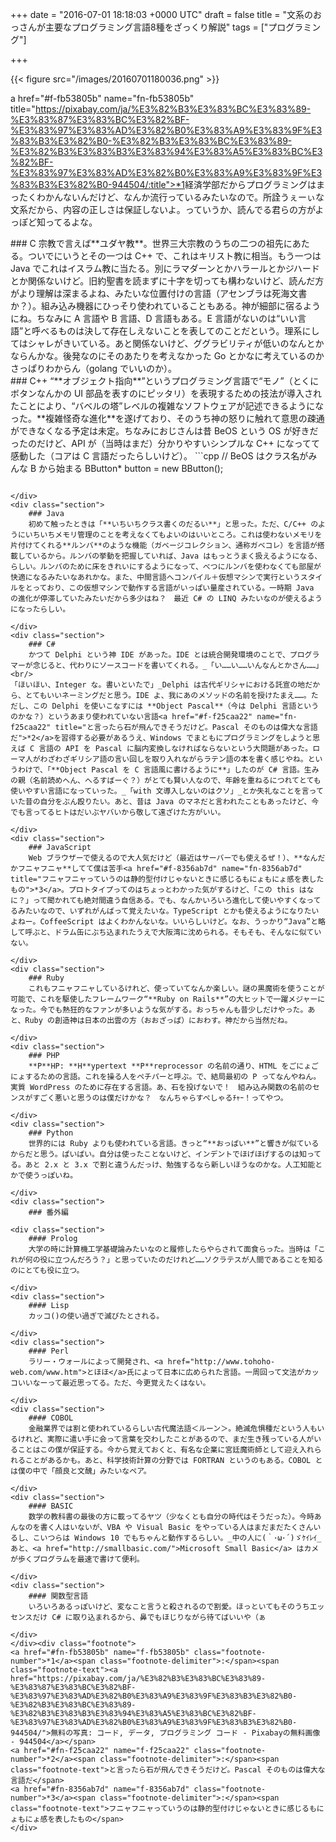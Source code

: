 
+++
date = "2016-07-01 18:18:03 +0000 UTC"
draft = false
title = "文系のおっさんが主要なプログラミング言語8種をざっくり解説"
tags = ["プログラミング"]

+++


{{< figure src="/images/20160701180036.png"  >}}

a href="#f-fb53805b" name="fn-fb53805b" title="https://pixabay.com/ja/%E3%82%B3%E3%83%BC%E3%83%89-%E3%83%87%E3%83%BC%E3%82%BF-%E3%83%97%E3%83%AD%E3%82%B0%E3%83%A9%E3%83%9F%E3%83%B3%E3%82%B0-%E3%82%B3%E3%83%BC%E3%83%89-%E3%82%B3%E3%83%B3%E3%83%94%E3%83%A5%E3%83%BC%E3%82%BF-%E3%83%97%E3%83%AD%E3%82%B0%E3%83%A9%E3%83%9F%E3%83%B3%E3%82%B0-944504/:title">*1</a>経済学部だからプログラミングはまったくわかんないんだけど、なんか流行っているみたいなので。所詮うぇーぃな文系だから、内容の正しさは保証しないよ。っていうか、読んでる君らの方がよっぽど知ってるよな。

<div class="section">
    ### C
    宗教で言えば**ユダヤ教**。世界三大宗教のうちの二つの祖先にあたる。ついでにいうとその一つは C++ で、これはキリスト教に相当。もう一つは Java でこれはイスラム教に当たる。別にラマダーンとかハラールとかジハードとか関係ないけど。旧約聖書を読まずに十字を切っても構わないけど、読んだ方がより理解は深まるよね、みたいな位置付けの言語（アセンブラは死海文書か？）。組み込み機器にひっそり使われていることもある。神が細部に宿るようにね。ちなみに A 言語や B 言語、D 言語もある。E 言語がないのは“いい言語”と呼べるものは決して存在しえないことを表してのことだという。理系にしてはシャレがきいている。あと関係ないけど、ググラビリティが低いのなんとかならんかな。後発なのにそのあたりを考えなかった Go とかなに考えているのかさっぱりわからん（golang でいいのか）。

</div>
<div class="section">
    ### C++
    “**オブジェクト指向**”というプログラミング言語で“モノ”（とくにボタンなんかの UI 部品を表すのにピッタリ）を表現するための技法が導入されたことにより、“バベルの塔”レベルの複雑なソフトウェアが記述できるようになった。**複雑怪奇な進化**を遂げており、そのうち神の怒りに触れて意思の疎通ができなくなる予定は未定。ちなみにおじさんは昔 BeOS という OS が好きだったのだけど、API が（当時はまだ）分かりやすいシンプルな C++ になってて感動した（コアは C 言語だったらしいけど）。
```cpp
// BeOS はクラス名がみんな B から始まる
BButton*  button = new BButton(); 

```今でこそ当たり前だけど、_HWND **CreateWindowEx**(DWORD dwExStyle, LPCTSTR lpClassName, LPCTSTR lpWindowName, DWORD dwStyle, int x, int y, int nWidth, int nHeight, HWND hWndParent, HMENU hMenu, HINSTANCE hInstance, LPVOID lpParam);_ とかやってた時代よりは幸せになった。ちなみに、C++ と同じようなコンセプトの言語に **Objective-C** というものがある。**Smalltalk** っぽくてオブジェクト指向的にはこっちの方が正統派っぽい（？）けど、なにせ文法が気持ち悪すぎたので、そういうのが好きそうな Mac に採用された。最近は反省して **Swift** という言語の採用を進めているという。

</div>
<div class="section">
    ### Java
    初めて触ったときは「**いちいちクラス書くのだるい**」と思った。ただ、C/C++ のようにいちいちメモリ管理のことを考えなくてもよいのはいいところ。これは使わないメモリを片付けてくれる**ルンバ**のような機能（ガベージコレクション、通称ガベコレ）を言語が搭載しているから。ルンバの挙動を把握していれば、Java はもっとうまく扱えるようになる、らしい。ルンバのために床をきれいにするようになって、べつにルンバを使わなくても部屋が快適になるみたいなあれかな。また、中間言語へコンパイル＋仮想マシンで実行というスタイルをとっており、この仮想マシンで動作する言語がいっぱい量産されている。一時期 Java の進化が停滞していたみたいだから多少はね？　最近 C# の LINQ みたいなのが使えるようになったらしい。

</div>
<div class="section">
    ### C#
    かつて Delphi という神 IDE があった。IDE とは統合開発環境のことで、プログラマーが念じると、代わりにソースコードを書いてくれる。_「い……い……いんなんとかさん……」<br/>
「ほいほい、Integer な。書いといたで」_Delphi は古代ギリシャにおける託宣の地だから、とてもいいネーミングだと思う。IDE よ、我にあのメソッドの名前を授けたまえ……。ただし、この Delphi を使いこなすには **Object Pascal**（今は Delphi 言語というのかな？）というあまり使われていない言語<a href="#f-f25caa22" name="fn-f25caa22" title="と言ったら石が飛んできそうだけど。Pascal そのものは偉大な言語だ">*2</a>を習得する必要があるうえ、Windows でまともにプログラミングをしようと思えば C 言語の API を Pascal に脳内変換しなければならないという大問題があった。ローマ人がわざわざギリシア語の言い回しを取り入れながらラテン語の本を書く感じやね。というわけで、「**Object Pascal を C 言語風に書けるように**」したのが C# 言語。生みの親（名前読めへん、へるすばーぐ？）がとても賢い人なので、年齢を重ねるにつれてとても使いやすい言語になっていった。_「with 文導入しないのはクソ」_とか失礼なことを言っていた昔の自分をぶん殴りたい。あと、昔は Java のマネだと言われたこともあったけど、今でも言ってるヒトはだいぶヤバいから敬して遠ざけた方がいい。

</div>
<div class="section">
    ### JavaScript
    Web ブラウザーで使えるので大人気だけど（最近はサーバーでも使えるぜ！）、**なんだかフニャフニャ**してて僕は苦手<a href="#f-8356ab7d" name="fn-8356ab7d" title="フニャフニャっていうのは静的型付けじゃないときに感じるもにょもにょ感を表したもの">*3</a>。プロトタイプってのはちょっとわかった気がするけど、「この this はなに？」って聞かれても絶対間違う自信ある。でも、なんかいろいろ進化して使いやすくなってるみたいなので、いずれがんばって覚えたいな。TypeScript とかも使えるようになりたいよねー。CoffeeScript はよくわかんないな。いいらしいけど。なお、うっかり“Java”と略して呼ぶと、ドラム缶にぶち込まれたうえで大阪湾に沈められる。そもそも、そんなに似ていない。

</div>
<div class="section">
    ### Ruby
    これもフニャフニャしているけれど、使っていてなんか楽しい。謎の黒魔術を使うことが可能で、これを駆使したフレームワーク“**Ruby on Rails**”の大ヒットで一躍メジャーになった。今でも熱狂的なファンが多いような気がする。おっちゃんも昔少しだけやった。あと、Ruby の創造神は日本の出雲の方（おおざっぱ）におわす。神だから当然だね。

</div>
<div class="section">
    ### PHP
    **P**HP: **H**ypertext **P**reprocessor の名前の通り、HTML をごにょごにょするための言語。これを操る人をペチパーと呼ぶ。で、結局最初の P ってなんやねん。実質 WordPress のために存在する言語。あ、石を投げないで！　組み込み関数の名前のセンスがすごく悪いと思うのは僕だけかな？　なんちゃらすぺしゃるﾁｬｰ！ってやつ。

</div>
<div class="section">
    ### Python
    世界的には Ruby よりも使われている言語。きっと“**おっぱい**”と響きが似ているからだと思う。ぱいぱい。自分は使ったことないけど、インデントでほげほげするのは知ってる。あと 2.x と 3.x で割と違うんだっけ、勉強するなら新しいほうなのかな。人工知能とかで使うっぽいね。

</div>
<div class="section">
    ### 番外編
    
<div class="section">
    #### Prolog
    大学の時に計算機工学基礎論みたいなのと履修したらやらされて面食らった。当時は「これが何の役に立つんだろう？」と思っていたのだけれど……ソクラテスが人間であることを知るのにとても役に立つ。

</div>
<div class="section">
    #### Lisp
    カッコ()の使い過ぎで滅びたとされる。

</div>
<div class="section">
    #### Perl
    ラリー・ウォールによって開発され、<a href="http://www.tohoho-web.com/www.htm">とほほ</a>氏によって日本に広められた言語。一周回って文法がカッコいいなーって最近思ってる。ただ、今更覚えたくはない。

</div>
<div class="section">
    #### COBOL
    金融業界では割と使われているらしい古代魔法語＜ルーン＞。絶滅危惧種だという人もいるけれど、実際に遣い手に会って言葉を交わしたことがあるので、まだ生き残っている人がいることはこの僕が保証する。今から覚えておくと、有名な企業に宮廷魔術師として迎え入れられることがあるかも。あと、科学技術計算の分野では FORTRAN というのもある。COBOL とは僕の中で「顔良と文醜」みたいなペア。

</div>
<div class="section">
    #### BASIC
    数学の教科書の最後の方に載ってるヤツ（少なくとも自分の時代はそうだった）。今時あんなのを書く人はいないが、VBA や Visual Basic をやっている人はまだまだたくさんいるし、こいつらは Windows 10 でもちゃんと動作するらしい。_中の人に(｀･ω･´)ゞｹｲﾚｲ_あと、<a href="http://smallbasic.com/">Microsoft Small Basic</a> はカメが歩くプログラムを最速で書けて便利。 

</div>
<div class="section">
    #### 関数型言語
    いろいろあるっぽいけど、変なこと言うと殺されるので割愛。ほっといてもそのうちエッセンスだけ C# に取り込まれるから、鼻でもほじりながら待てばいいや（ぁ

</div>
</div><div class="footnote">
<a href="#fn-fb53805b" name="f-fb53805b" class="footnote-number">*1</a><span class="footnote-delimiter">:</span><span class="footnote-text"><a href="https://pixabay.com/ja/%E3%82%B3%E3%83%BC%E3%83%89-%E3%83%87%E3%83%BC%E3%82%BF-%E3%83%97%E3%83%AD%E3%82%B0%E3%83%A9%E3%83%9F%E3%83%B3%E3%82%B0-%E3%82%B3%E3%83%BC%E3%83%89-%E3%82%B3%E3%83%B3%E3%83%94%E3%83%A5%E3%83%BC%E3%82%BF-%E3%83%97%E3%83%AD%E3%82%B0%E3%83%A9%E3%83%9F%E3%83%B3%E3%82%B0-944504/">無料の写真: コード, データ, プログラミング コード - Pixabayの無料画像 - 944504</a></span>
<a href="#fn-f25caa22" name="f-f25caa22" class="footnote-number">*2</a><span class="footnote-delimiter">:</span><span class="footnote-text">と言ったら石が飛んできそうだけど。Pascal そのものは偉大な言語だ</span>
<a href="#fn-8356ab7d" name="f-8356ab7d" class="footnote-number">*3</a><span class="footnote-delimiter">:</span><span class="footnote-text">フニャフニャっていうのは静的型付けじゃないときに感じるもにょもにょ感を表したもの</span>
</div>

